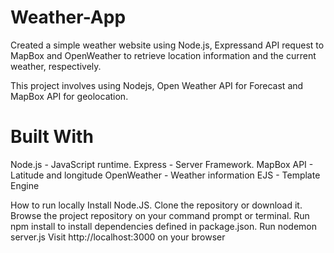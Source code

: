 # Weather-App

Created a simple weather website using Node.js, Expressand  API request to MapBox and OpenWeather to retrieve location information and the current weather, respectively.

This project involves using Nodejs, Open Weather API for Forecast and MapBox API for geolocation.


# Built With
Node.js - JavaScript runtime.
Express - Server Framework.
MapBox API - Latitude and longitude
OpenWeather - Weather information
EJS - Template Engine



How to run locally Install Node.JS. Clone the repository or download it. Browse the project repository on your command prompt or terminal. Run npm install to install dependencies defined in package.json. Run nodemon server.js Visit http://localhost:3000 on your browser
